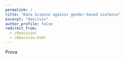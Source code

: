 ```yaml
---
permalink: /
title: "Data Science against gender-based violence"
excerpt: "dascivio"
author_profile: false
redirect_from: 
  - /dascivio/
  - /dascivio.html
---
```

Prova
